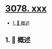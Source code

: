 # [3078. xxx](https://github.com/Tdahuyou/TNotes.leetcode/tree/main/notes/3078.%20xxx)

<!-- region:toc -->

- [1. 📝 概述](#1--概述)

<!-- endregion:toc -->

## 1. 📝 概述
